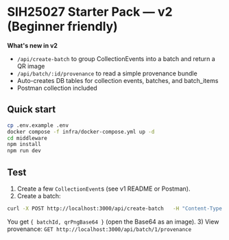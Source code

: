 # SIH25027 Starter Pack — v2 (Beginner friendly)

**What's new in v2**
- `/api/create-batch` to group CollectionEvents into a batch and return a QR image
- `/api/batch/:id/provenance` to read a simple provenance bundle
- Auto-creates DB tables for collection events, batches, and batch_items
- Postman collection included

## Quick start
```bash
cp .env.example .env
docker compose -f infra/docker-compose.yml up -d
cd middleware
npm install
npm run dev
```

## Test
1) Create a few `CollectionEvent`s (see v1 README or Postman).
2) Create a batch:
```bash
curl -X POST http://localhost:3000/api/create-batch   -H "Content-Type: application/json"   -d '{"eventIds":[1,2]}'
```
You get `{ batchId, qrPngBase64 }` (open the Base64 as an image).
3) View provenance:
`GET http://localhost:3000/api/batch/1/provenance`
